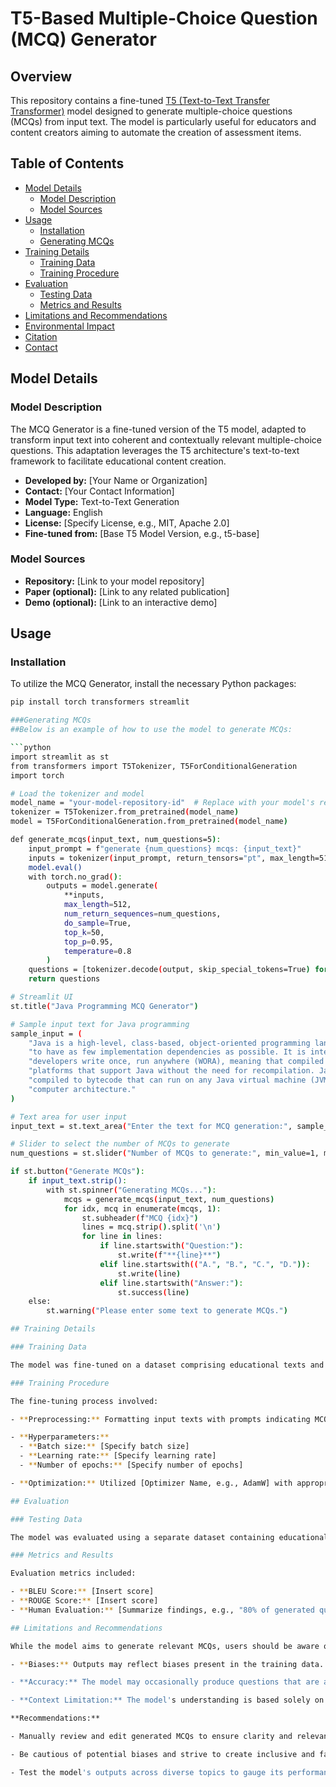 # T5-Based Multiple-Choice Question (MCQ) Generator

## Overview

This repository contains a fine-tuned [T5 (Text-to-Text Transfer Transformer)](https://huggingface.co/docs/transformers/model_doc/t5) model designed to generate multiple-choice questions (MCQs) from input text. The model is particularly useful for educators and content creators aiming to automate the creation of assessment items.

## Table of Contents

- [Model Details](#model-details)
  - [Model Description](#model-description)
  - [Model Sources](#model-sources)
- [Usage](#usage)
  - [Installation](#installation)
  - [Generating MCQs](#generating-mcqs)
- [Training Details](#training-details)
  - [Training Data](#training-data)
  - [Training Procedure](#training-procedure)
- [Evaluation](#evaluation)
  - [Testing Data](#testing-data)
  - [Metrics and Results](#metrics-and-results)
- [Limitations and Recommendations](#limitations-and-recommendations)
- [Environmental Impact](#environmental-impact)
- [Citation](#citation)
- [Contact](#contact)

## Model Details

### Model Description

The MCQ Generator is a fine-tuned version of the T5 model, adapted to transform input text into coherent and contextually relevant multiple-choice questions. This adaptation leverages the T5 architecture's text-to-text framework to facilitate educational content creation.

- **Developed by:** [Your Name or Organization]
- **Contact:** [Your Contact Information]
- **Model Type:** Text-to-Text Generation
- **Language:** English
- **License:** [Specify License, e.g., MIT, Apache 2.0]
- **Fine-tuned from:** [Base T5 Model Version, e.g., t5-base]

### Model Sources

- **Repository:** [Link to your model repository]
- **Paper (optional):** [Link to any related publication]
- **Demo (optional):** [Link to an interactive demo]

## Usage

### Installation

To utilize the MCQ Generator, install the necessary Python packages:

```bash
pip install torch transformers streamlit

###Generating MCQs
##Below is an example of how to use the model to generate MCQs:

```python
import streamlit as st
from transformers import T5Tokenizer, T5ForConditionalGeneration
import torch

# Load the tokenizer and model
model_name = "your-model-repository-id"  # Replace with your model's repository ID
tokenizer = T5Tokenizer.from_pretrained(model_name)
model = T5ForConditionalGeneration.from_pretrained(model_name)

def generate_mcqs(input_text, num_questions=5):
    input_prompt = f"generate {num_questions} mcqs: {input_text}"
    inputs = tokenizer(input_prompt, return_tensors="pt", max_length=512, truncation=True)
    model.eval()
    with torch.no_grad():
        outputs = model.generate(
            **inputs,
            max_length=512,
            num_return_sequences=num_questions,
            do_sample=True,
            top_k=50,
            top_p=0.95,
            temperature=0.8
        )
    questions = [tokenizer.decode(output, skip_special_tokens=True) for output in outputs]
    return questions

# Streamlit UI
st.title("Java Programming MCQ Generator")

# Sample input text for Java programming
sample_input = (
    "Java is a high-level, class-based, object-oriented programming language that is designed "
    "to have as few implementation dependencies as possible. It is intended to let application "
    "developers write once, run anywhere (WORA), meaning that compiled Java code can run on all "
    "platforms that support Java without the need for recompilation. Java applications are typically "
    "compiled to bytecode that can run on any Java virtual machine (JVM) regardless of the underlying "
    "computer architecture."
)

# Text area for user input
input_text = st.text_area("Enter the text for MCQ generation:", sample_input, height=200)

# Slider to select the number of MCQs to generate
num_questions = st.slider("Number of MCQs to generate:", min_value=1, max_value=10, value=5)

if st.button("Generate MCQs"):
    if input_text.strip():
        with st.spinner("Generating MCQs..."):
            mcqs = generate_mcqs(input_text, num_questions)
            for idx, mcq in enumerate(mcqs, 1):
                st.subheader(f"MCQ {idx}")
                lines = mcq.strip().split('\n')
                for line in lines:
                    if line.startswith("Question:"):
                        st.write(f"**{line}**")
                    elif line.startswith(("A.", "B.", "C.", "D.")):
                        st.write(line)
                    elif line.startswith("Answer:"):
                        st.success(line)
    else:
        st.warning("Please enter some text to generate MCQs.")

## Training Details

### Training Data

The model was fine-tuned on a dataset comprising educational texts and corresponding multiple-choice questions across various subjects, ensuring a broad understanding of different topics.

### Training Procedure

The fine-tuning process involved:

- **Preprocessing:** Formatting input texts with prompts indicating MCQ generation tasks.

- **Hyperparameters:**
  - **Batch size:** [Specify batch size]
  - **Learning rate:** [Specify learning rate]
  - **Number of epochs:** [Specify number of epochs]

- **Optimization:** Utilized [Optimizer Name, e.g., AdamW] with appropriate learning rate scheduling.

## Evaluation

### Testing Data

The model was evaluated using a separate dataset containing educational texts and expert-crafted MCQs to assess its performance.

### Metrics and Results

Evaluation metrics included:

- **BLEU Score:** [Insert score]
- **ROUGE Score:** [Insert score]
- **Human Evaluation:** [Summarize findings, e.g., "80% of generated questions were deemed appropriate by experts."]

## Limitations and Recommendations

While the model aims to generate relevant MCQs, users should be aware of potential biases and limitations:

- **Biases:** Outputs may reflect biases present in the training data. It's essential to review generated questions for cultural, gender, or other biases.

- **Accuracy:** The model may occasionally produce questions that are ambiguous or not entirely aligned with the input text.

- **Context Limitation:** The model's understanding is based solely on the provided input text and does not incorporate external knowledge beyond its training data.

**Recommendations:**

- Manually review and edit generated MCQs to ensure clarity and relevance.

- Be cautious of potential biases and strive to create inclusive and fair assessment items.

- Test the model's outputs across diverse topics to gauge its performance and limitations.
